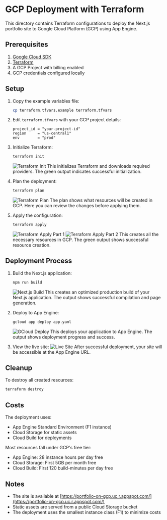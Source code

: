 # GCP Deployment with Terraform

This directory contains Terraform configurations to deploy the Next.js portfolio site to Google Cloud Platform (GCP) using App Engine.

## Prerequisites

1. [Google Cloud SDK](https://cloud.google.com/sdk/docs/install)
2. [Terraform](https://www.terraform.io/downloads.html)
3. A GCP Project with billing enabled
4. GCP credentials configured locally

## Setup

1. Copy the example variables file:
   ```bash
   cp terraform.tfvars.example terraform.tfvars
   ```

2. Edit `terraform.tfvars` with your GCP project details:
   ```hcl
   project_id = "your-project-id"
   region     = "us-central1"
   env        = "prod"
   ```

3. Initialize Terraform:
   ```bash
   terraform init
   ```
   ![Terraform Init](../screenshots/terraform/terraform%20init.png)
   This initializes Terraform and downloads required providers. The green output indicates successful initialization.

4. Plan the deployment:
   ```bash
   terraform plan
   ```
   ![Terraform Plan](../screenshots/terraform/terraform%20plan.png)
   The plan shows what resources will be created in GCP. Here you can review the changes before applying them.

5. Apply the configuration:
   ```bash
   terraform apply
   ```
   ![Terraform Apply Part 1](../screenshots/terraform/terraform%20apply%201.png)
   ![Terraform Apply Part 2](../screenshots/terraform/terraform%20apply%202.png)
   This creates all the necessary resources in GCP. The green output shows successful resource creation.

## Deployment Process

1. Build the Next.js application:
   ```bash
   npm run build
   ```
   ![Next.js Build](../screenshots/terraform/npm%20run%20build.png)
   This creates an optimized production build of your Next.js application. The output shows successful compilation and page generation.

2. Deploy to App Engine:
   ```bash
   gcloud app deploy app.yaml
   ```
   ![GCloud Deploy](../screenshots/terraform/gcloud%20deploy.png)
   This deploys your application to App Engine. The output shows deployment progress and success.

3. View the live site:
   ![Live Site](../screenshots/terraform/live%20site.png)
   After successful deployment, your site will be accessible at the App Engine URL.

## Cleanup

To destroy all created resources:
```bash
terraform destroy
```

## Costs

The deployment uses:
- App Engine Standard Environment (F1 instance)
- Cloud Storage for static assets
- Cloud Build for deployments

Most resources fall under GCP's free tier:
- App Engine: 28 instance hours per day free
- Cloud Storage: First 5GB per month free
- Cloud Build: First 120 build-minutes per day free

## Notes

- The site is available at [https://portfolio-on-gcp.uc.r.appspot.com/](https://portfolio-on-gcp.uc.r.appspot.com/)
- Static assets are served from a public Cloud Storage bucket
- The deployment uses the smallest instance class (F1) to minimize costs 